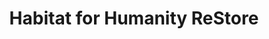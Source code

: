 ---
title: "Habitat for Humanity ReStore"
url: /oak-ridge/habitat-for-humanity-restore/
shop: Gebrauchtwaren
---